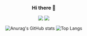 
<div align="center">
  
### Hi there 👋

<a href="https://companies.intra.42.fr/resumes/jchoi" target="_blank"><img src="https://img.shields.io/badge/42Seoul-9CBEFF?style=for-the-badge&logo=42&logoColor=000000"/></a>
<a href="https://cv.42.fr/o2TQYBA-" target="_blank"><img src="https://img.shields.io/badge/Notion-9CBEFF?style=for-the-badge&logo=notion&logoColor=000000"/></a>

![Anurag's GitHub stats](https://github-readme-stats.vercel.app/api?username=probablecode&show_icons=true&theme=transparent)
![Top Langs](https://github-readme-stats.vercel.app/api/top-langs/?username=probablecode&layout=compact&theme=transparent)

</div>


<!--
**probablecode/probablecode** is a ✨ _special_ ✨ repository because its `README.md` (this file) appears on your GitHub profile.

Here are some ideas to get you started:

- 🔭 I’m currently working on ...
- 🌱 I’m currently learning ...
- 👯 I’m looking to collaborate on ...
- 🤔 I’m looking for help with ...
- 💬 Ask me about ...
- 📫 How to reach me: ...
- 😄 Pronouns: ...
- ⚡ Fun fact: ...
-->
